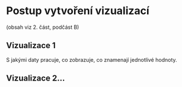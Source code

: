 # Postup vytvoření vizualizací

(obsah viz 2. část, podčást B)

## Vizualizace 1

S jakými daty pracuje, co zobrazuje, co znamenají jednotlivé hodnoty.

## Vizualizace 2...